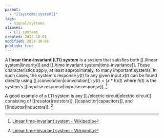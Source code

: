 ```yaml
---
parent:
  - "[[systems|system]]"
tags:
  - signal/systems
aliases:
  - LTI systems
created: 2024-10-01
modified: 2024-10-01
publish: true
---
```

A **linear time-invariant (LTI) system** is a system that satisfies both [[./linear system|linearity]] and [[./time invariant system|time-invariance]]. These characteristics apply, at least approximately, to many important systems. In such cases, the system's response $y(t)$ to any given input $x(t)$ can be found directly using [[./convolution|convolution]]: $y(t) = (x * h)(t)$ where $h(t)$ is the system's [[impulse response|impulse response]]. [^1]

A good example of a LTI system is any [[./electric circuit|electric circuit]] consisting of [[resistor|resistors]], [[capacitor|capacitors]], and [[inductor|inductors]]. [^1]

[^1]: [Linear time-invariant system - Wikipedia](https://en.wikipedia.org/wiki/Linear_time-invariant_system)
